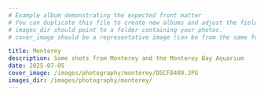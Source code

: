 ```yaml
---
# Example album demonstrating the expected front matter
# You can duplicate this file to create new albums and adjust the fields.
# images_dir should point to a folder containing your photos.
# cover_image should be a representative image (can be from the same folder).

title: Monterey
description: Some shots from Monterey and the Monterey Bay Aquarium 
date: 2025-07-05
cover_image: /images/photography/monterey/DSCF8489.JPG
images_dir: /images/photography/monterey/
---
```

